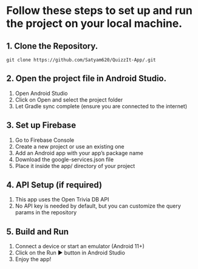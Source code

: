 # Follow these steps to set up and run the project on your local machine.

## 1. Clone the Repository.
  `git clone https://github.com/Satyam620/QuizzIt-App/.git`

## 2. Open the project file in Android Studio.

1. Open Android Studio
2. Click on Open and select the project folder
3. Let Gradle sync complete (ensure you are connected to the internet)

## 3. Set up Firebase

1. Go to Firebase Console
2. Create a new project or use an existing one
3. Add an Android app with your app’s package name
4. Download the google-services.json file
5. Place it inside the app/ directory of your project

## 4. API Setup (if required)

1. This app uses the Open Trivia DB API
2. No API key is needed by default, but you can customize the query params in the repository

## 5. Build and Run

1. Connect a device or start an emulator (Android 11+)
2. Click on the Run ▶️ button in Android Studio
3. Enjoy the app!
